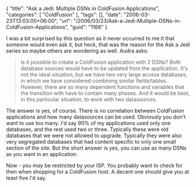 {
	"title": "Ask a Jedi: Multiple DSNs in ColdFusion Applications",
	"categories": [
		"ColdFusion"
	],
	"tags": [],
	"date": "2006-03-23T13:03:00+06:00",
	"url": "/2006/03/23/Ask-a-Jedi-Multiple-DSNs-in-ColdFusion-Applications",
	"guid": "1166"
}

I was a bit surprised by this question as it never occurred to me it that someone would even ask it, but heck, that was the reason for the Ask a Jedi series so maybe others are wondering as well. Audra asks:

<blockquote>
Is it possible to create a ColdFusion application with 2 DSNs?
Both database
sources would have to be updated from the application.   It's not the ideal
situation, but we have two very large access databases, in which we have
considered combining similar fields/tables. However, there are so many dependent
functions and variables that the transition with have to contain many phases.
And it would be best, in this particular situation, to work with two
datasources.
</blockquote>

The answer is yes, of course. There is no correlation between ColdFusion applications and how many datasources can be used. Obviously you don't want to use too many. I'd say 90% of my applications used only one databases, and the rest used two or three. Typically these were old databases that we were not allowed to upgrade. Typically they were also very segregated databases that had content specific to only one small section of the site. But the short answer is yes, you can use as many DSNs as you want in an application.

Now - you <i>may</i> be restricted by your ISP. You probably want to check for then when shopping for a ColdFusion host. A decent one should give you at least five I'd say.
